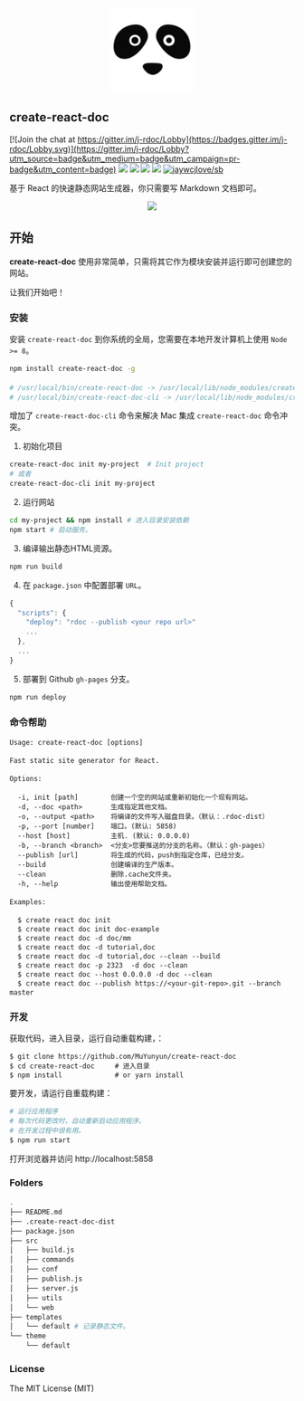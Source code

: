 <p align="center">
  <a href="https://react-doc.github.io">
    <img width="150" src="theme/default/rdoc.logo.svg?sanitize=true">
  </a>
</p>

create-react-doc
---

[![Join the chat at https://gitter.im/j-rdoc/Lobby](https://badges.gitter.im/j-rdoc/Lobby.svg)](https://gitter.im/j-rdoc/Lobby?utm_source=badge&utm_medium=badge&utm_campaign=pr-badge&utm_content=badge) [![](https://img.shields.io/github/issues/jaywcjlove/rdoc.svg)](https://github.com/jaywcjlove/rdoc/issues) [![](https://img.shields.io/github/forks/jaywcjlove/rdoc.svg)](https://github.com/jaywcjlove/rdoc/network) [![](https://img.shields.io/github/stars/jaywcjlove/rdoc.svg)](https://github.com/jaywcjlove/rdoc/stargazers) [![](https://img.shields.io/github/release/jaywcjlove/rdoc.svg)](https://github.com/jaywcjlove/rdoc/releases) [![jaywcjlove/sb](https://jaywcjlove.github.io/sb/lang/english.svg)](README.md)

基于 React 的快速静态网站生成器，你只需要写 Markdown 文档即可。

<div align="center">
  <img src="./rdoc.png">
</div>

## 开始

**create-react-doc** 使用非常简单，只需将其它作为模块安装并运行即可创建您的网站。

让我们开始吧！

### 安装

安装 `create-react-doc` 到你系统的全局，您需要在本地开发计算机上使用 `Node >= 8`。


```bash
npm install create-react-doc -g

# /usr/local/bin/create-react-doc -> /usr/local/lib/node_modules/create-react-doc/.bin/create-react-doc.js
# /usr/local/bin/create-react-doc-cli -> /usr/local/lib/node_modules/create-react-doc/.bin/create-react-doc.js
```

增加了 `create-react-doc-cli` 命令来解决 Mac 集成 `create-react-doc` 命令冲突。

1. 初始化项目

```bash
create-react-doc init my-project  # Init project
# 或者
create-react-doc-cli init my-project
```

2. 运行网站

```bash
cd my-project && npm install # 进入目录安装依赖
npm start # 启动服务。
```

3. 编译输出静态HTML资源。

```bash
npm run build
```

4. 在 `package.json` 中配置部署 `URL`。

```js
{
  "scripts": {
    "deploy": "rdoc --publish <your repo url>"
    ...
  },
  ...
}
```

5. 部署到 Github `gh-pages` 分支。

```bash
npm run deploy
```

### 命令帮助

```shell
Usage: create-react-doc [options]

Fast static site generator for React.

Options:

  -i, init [path]        创建一个空的网站或重新初始化一个现有网站。
  -d, --doc <path>       生成指定其他文档。
  -o, --output <path>    将编译的文件写入磁盘目录。（默认：.rdoc-dist）
  -p, --port [number]    端口。(默认: 5858)
  --host [host]          主机. (默认: 0.0.0.0)
  -b, --branch <branch>  <分支>您要推送的分支的名称。（默认：gh-pages）
  --publish [url]        将生成的代码，push到指定仓库，已经分支。
  --build                创建编译的生产版本。
  --clean                删除.cache文件夹。
  -h, --help             输出使用帮助文档。

Examples:

  $ create react doc init
  $ create react doc init doc-example
  $ create react doc -d doc/mm
  $ create react doc -d tutorial,doc
  $ create react doc -d tutorial,doc --clean --build
  $ create react doc -p 2323  -d doc --clean
  $ create react doc --host 0.0.0.0 -d doc --clean
  $ create react doc --publish https://<your-git-repo>.git --branch master
```

### 开发

获取代码，进入目录，运行自动重载构建，：

```shell
$ git clone https://github.com/MuYunyun/create-react-doc
$ cd create-react-doc     # 进入目录
$ npm install             # or yarn install
```

要开发，请运行自重载构建：

```bash
# 运行应用程序
# 每次代码更改时，自动重新启动应用程序。
# 在开发过程中很有用。
$ npm run start
```

打开浏览器并访问 http://localhost:5858

### Folders

```bash
.
├── README.md
├── .create-react-doc-dist
├── package.json
├── src
│   ├── build.js
│   ├── commands
│   ├── conf
│   ├── publish.js
│   ├── server.js
│   ├── utils
│   └── web
├── templates
│   └── default # 记录静态文件。
└── theme
    └── default
```

### License

The MIT License (MIT)

